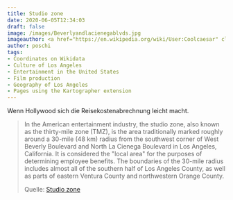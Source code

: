```yaml
---
title: Studio zone
date: 2020-06-05T12:34:03
draft: false
image: /images/Beverlyandlacienegablvds.jpg
imageauthor: <a href="https://en.wikipedia.org/wiki/User:Coolcaesar" class="extiw" title="wikipedia:User:Coolcaesar">Coolcaesar</a> at <a href="https://en.wikipedia.org/wiki/" class="extiw" title="wikipedia:">English Wikipedia</a>
author: poschi
tags: 
- Coordinates on Wikidata
- Culture of Los Angeles
- Entertainment in the United States
- Film production
- Geography of Los Angeles
- Pages using the Kartographer extension
---
```


Wenn Hollywood sich die Reisekostenabrechnung leicht macht.

> In the American entertainment industry, the studio zone, also known as the
> thirty-mile zone (TMZ), is the area traditionally marked roughly around a
> 30-mile (48 km) radius from the southwest corner of West Beverly Boulevard and
> North La Cienega Boulevard in Los Angeles, California. It is considered the
> "local area" for the purposes of determining employee benefits. The boundaries
> of the 30-mile radius includes almost all of the southern half of Los Angeles
> County, as well as parts of eastern Ventura County and northwestern Orange
> County.
>
> Quelle: [Studio zone](https://en.wikipedia.org/wiki/Studio_zone)
